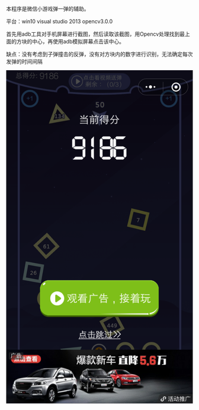 本程序是微信小游戏弹一弹的辅助。

平台：win10       visual studio 2013     opencv3.0.0

首先用adb工具对手机屏幕进行截图，然后读取该截图，用Opencv处理找到最上面的方块的中心，再使用adb模拟屏幕点击该中心。

缺点：没有考虑到子弹撞击的反弹，没有对方块内的数字进行识别，无法确定每次发弹的时间间隔

![image](https://github.com/wqi2017/-/blob/master/%E5%BC%B9%E4%B8%80%E5%BC%B9_%E7%8E%8B%E7%90%A6/%E5%BC%B9%E4%B8%80%E5%BC%B9_%E7%8E%8B%E7%90%A6/%E7%AC%AC%E4%B8%80%E6%AC%A1%E6%88%90%E7%BB%A9.png)
